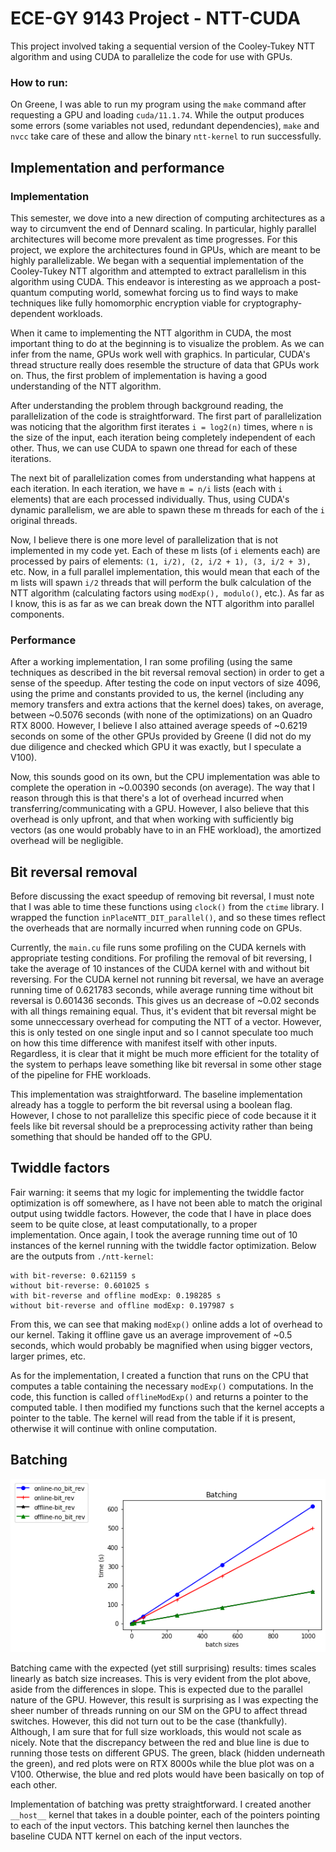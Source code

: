 # ECE-GY 9143 Project - NTT-CUDA 

This project involved taking a sequential version of the Cooley-Tukey NTT algorithm and using
CUDA to parallelize the code for use with GPUs. 

### How to run:
On Greene, I was able to run my program using the `make` command after requesting a GPU and
loading `cuda/11.1.74`. While the output produces some errors (some variables not used, 
redundant dependencies), `make` and `nvcc` take care of these and allow the binary
`ntt-kernel` to run successfully. 


## Implementation and performance
### Implementation
This semester, we dove into a new direction of computing architectures as a way to circumvent
the end of Dennard scaling. In particular, highly parallel architectures will become more
prevalent as time progresses. For this project, we explore the architectures found in GPUs,
which are meant to be highly parallelizable. We began with a sequential implementation of
the Cooley-Tukey NTT algorithm and attempted to extract parallelism in this algorithm using
CUDA. This endeavor is interesting as we approach a post-quantum computing world, somewhat
forcing us to find ways to make techniques like fully homomorphic encryption viable for
cryptography-dependent workloads. 

When it came to implementing the NTT algorithm in CUDA, the most important thing to do
at the beginning is to visualize the problem. As we can infer from the name, GPUs work
well with graphics. In particular, CUDA's thread structure really does resemble the
structure of data that GPUs work on. Thus, the first problem of implementation is
having a good understanding of the NTT algorithm. 

After understanding the problem through background reading, the parallelization of
the code is straightforward. The first part of parallelization was noticing that
the algorithm first iterates `i = log2(n)` times, where `n` is the size of the input,
each iteration being completely independent of each other. Thus, we can use CUDA
to spawn one thread for each of these iterations. 

The next bit of parallelization comes from understanding what happens at each
iteration. In each iteration, we have `m = n/i` lists (each with `i` elements)
that are each processed individually. Thus, using CUDA's dynamic parallelism,
we are able to spawn these m threads for each of the `i` original threads.

Now, I believe there is one more level of parallelization that is not implemented
in my code yet. Each of these m lists (of `i` elements each) are processed by pairs
of elements: `(1, i/2), (2, i/2 + 1), (3, i/2 + 3),` etc. Now, in a full parallel
implementation, this would mean that each of the m lists will spawn `i/2` threads
that will perform the bulk calculation of the NTT algorithm (calculating factors
using `modExp(), modulo()`, etc.). As far as I know, this is as far as we can break down the
NTT algorithm into parallel components. 

### Performance
After a working implementation, I ran some profiling (using the same techniques as
described in the bit reversal removal section) in order to get a sense of the speedup.
After testing the code on input vectors of size 4096, using the prime and constants
provided to us, the kernel (including any memory transfers and extra actions that
the kernel does) takes, on average, between ~0.5076 seconds (with none of the optimizations)
on an Quadro RTX 8000. However, I believe I also attained average speeds of ~0.6219 seconds
on some of the other GPUs provided by Greene (I did not do my due diligence and checked which
GPU it was exactly, but I speculate a V100). 

Now, this sounds good on its own, but the CPU implementation was able to complete the
operation in ~0.00390 seconds (on average). The way that I reason through this is that
there's a lot of overhead incurred when transferring/communicating with a GPU. However,
I also believe that this overhead is only upfront, and that when working with sufficiently
big vectors (as one would probably have to in an FHE workload), the amortized overhead
will be negligible. 

## Bit reversal removal
Before discussing the exact speedup of removing bit reversal, I must note that I was able to time
these functions using `clock()` from the `ctime` library. I wrapped the function `inPlaceNTT_DIT_parallel()`,
and so these times reflect the overheads that are normally incurred when running code on GPUs. 

Currently, the `main.cu` file runs some profiling on the CUDA kernels with appropriate testing conditions.
For profiling the removal of bit reversing, I take the average of 10 instances of the CUDA kernel
with and without bit reversing. For the CUDA kernel not running bit reversal, we have an average
running time of 0.621783 seconds, while average running time without bit reversal is 0.601436 seconds. 
This gives us an decrease of ~0.02 seconds with all things remaining equal. Thus, it's evident that
bit reversal might be some unneccessary overhead for computing the NTT of a vector. However, this
is only tested on one single input and so I cannot speculate too much on how this time difference
with manifest itself with other inputs. Regardless, it is clear that it might be much more
efficient for the totality of the system to perhaps leave something like bit reversal in some
other stage of the pipeline for FHE workloads.

This implementation was straightforward. The baseline implementation already has a toggle to
perform the bit reversal using a boolean flag. However, I chose to not parallelize this specific
piece of code because it it feels like bit reversal should be a preprocessing activity rather
than being something that should be handed off to the GPU. 

## Twiddle factors
Fair warning: it seems that my logic for implementing the twiddle factor optimization is off
somewhere, as I have not been able to match the original output using twiddle factors.
However, the code that I have in place does seem to be quite close, at least computationally,
to a proper implementation. Once again, I took the average running time out of 10 instances
of the kernel running with the twiddle factor optimization. Below are the outputs from
`./ntt-kernel`:  

    with bit-reverse: 0.621159 s
    without bit-reverse: 0.601025 s
    with bit-reverse and offline modExp: 0.198285 s
    without bit-reverse and offline modExp: 0.197987 s

From this, we can see that making `modExp()` online adds a lot of overhead to our kernel. Taking it offline
gave us an average improvement of ~0.5 seconds, which would probably be magnified when using bigger
vectors, larger primes, etc. 

As for the implementation, I created a function that runs on the CPU that computes a table containing
the necessary `modExp()` computations. In the code, this function is called `offlineModExp()` and returns
a pointer to the computed table. I then modified my functions such that the kernel accepts a pointer
to the table. The kernel will read from the table if it is present, otherwise it will continue
with online computation. 

## Batching
![alt text](https://github.com/leoflowers/ntt-cuda/blob/master/figs/new_plot.png?raw=true)

Batching came with the expected (yet still surprising) results: times scales linearly as
batch size increases. This is very evident from the plot above, aside from the differences
in slope. This is expected due to the parallel nature of the GPU. However, this result is
surprising as I was expecting the sheer number of threads running on our SM on the GPU
to affect thread switches. However, this did not turn out to be the case (thankfully).
Although, I am sure that for full size workloads, this would not scale as nicely.
Note that the discrepancy between the red and blue line is due to running those tests
on different GPUS. The green, black (hidden underneath the green), and red plots were
on RTX 8000s while the blue plot was on a V100. Otherwise, the blue and red plots
would have been basically on top of each other.

Implementation of batching was pretty straightforward. I created another `__host__` kernel
that takes in a double pointer, each of the pointers pointing to each of the input vectors.
This batching kernel then launches the baseline CUDA NTT kernel on each of the input vectors.
